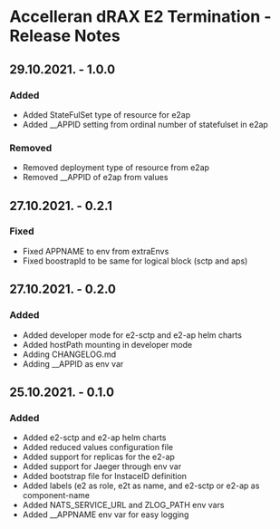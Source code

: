 # Accelleran dRAX E2 Termination - Release Notes

## 29.10.2021. - 1.0.0
### Added
  - Added StateFulSet type of resource for e2ap
  - Added __APPID setting from ordinal number of statefulset in e2ap
### Removed
  - Removed deployment type of resource from e2ap
  - Removed __APPID of e2ap from values 

## 27.10.2021. - 0.2.1
### Fixed
  - Fixed APPNAME to env from extraEnvs
  - Fixed boostrapId to be same for logical block (sctp and aps)

## 27.10.2021. - 0.2.0
### Added
  - Added developer mode for e2-sctp and e2-ap helm charts
  - Added hostPath mounting in developer mode
  - Adding CHANGELOG.md
  - Adding __APPID as env var

## 25.10.2021. - 0.1.0
### Added
  - Added e2-sctp and e2-ap helm charts
  - Added reduced values configuration file
  - Added support for replicas for the e2-ap
  - Added support for Jaeger through env var
  - Added bootstrap file for InstaceID definition
  - Added labels (e2 as role, e2t as name, and e2-sctp or e2-ap as component-name
  - Added NATS_SERVICE_URL and ZLOG_PATH env vars
  - Added __APPNAME env var for easy logging